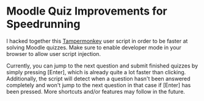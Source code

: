 # Moodle Quiz Improvements for Speedrunning

I hacked together this [Tampermonkey](https://www.tampermonkey.net/) user script in order to be faster at solving Moodle quizzes.
Make sure to enable developer mode in your browser to allow user script injection.

Currently, you can jump to the next question and submit finished quizzes by simply pressing [Enter], which is already quite a lot faster than clicking. Additionally, the script will detect when a question hasn't been answered completely and won't jump to the next question in that case if [Enter] has been pressed. More shortcuts and/or features may follow in the future.
